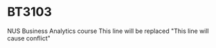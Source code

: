 # BT3103

NUS Business Analytics course
This line will be replaced
"This line will cause conflict" 
